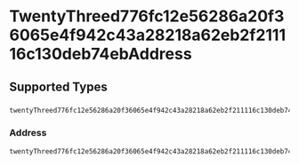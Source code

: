 # TwentyThreed776fc12e56286a20f36065e4f942c43a28218a62eb2f211116c130deb74ebAddress


## Supported Types

### 

```python
twentyThreed776fc12e56286a20f36065e4f942c43a28218a62eb2f211116c130deb74ebAddress: Any = /* values here */
```

### Address

```python
twentyThreed776fc12e56286a20f36065e4f942c43a28218a62eb2f211116c130deb74ebAddress: shared.Address = /* values here */
```

